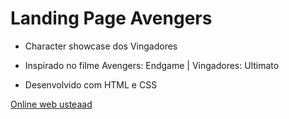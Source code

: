 # Landing Page Avengers

- Character showcase dos Vingadores

- Inspirado no filme Avengers: Endgame | Vingadores: Ultimato

- Desenvolvido com HTML e CSS

[Online web usteaad](https://www.youtube.com/watch?v=83jr5QGWpp4&list=PLn-1oXF21q6IwN9F3qZF9-2yEpkAtjU9w&index=102)